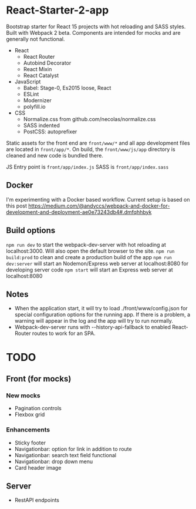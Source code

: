 # React-Starter-2-app

Bootstrap starter for React 15 projects with hot reloading and SASS styles. Built with Webpack 2 beta. Components are intended for mocks and are generally not functional.

- React
    - React Router
    - Autobind Decorator
    - React Mixin
    - React Catalyst
- JavaScript
    - Babel: Stage-0, Es2015 loose, React
    - ESLint
    - Modernizer
    - polyfill.io
- CSS
    - Normalize.css from github.com/necolas/normalize.css
    - SASS indented
    - PostCSS: autoprefixer

Static assets for the front end are `front/www/*` and all app development files are located in `front/app/*`.
On build, the `front/www/js/app` directory is cleaned and new code is bundled there. 

JS Entry point is `front/app/index.js`
SASS is `front/app/index.sass`

## Docker

I'm experimenting with a Docker based workflow. Current setup is based on this post https://medium.com/@andyccs/webpack-and-docker-for-development-and-deployment-ae0e73243db4#.dmfqhhbyk

## Build options

`npm run dev` to start the webpack-dev-server with hot reloading at localhost:3000. Will also open the default browser to the site.
`npm run build:prod` to clean and create a production build of the app
`npm run dev:server` will start an Nodemon/Express web server at localhost:8080 for developing server code
`npm start` will start an Express web server at localhost:8080

## Notes

- When the application start, it will try to load ./front/www/config.json for special configuration options for the running app. If there is a problem, a warning will appear in the log and the app will try to run normally.
- Webpack-dev-server runs with --history-api-fallback to enabled React-Router routes to work for an SPA.

# TODO

## Front (for mocks)

### New mocks

- Pagination controls
- Flexbox grid

### Enhancements 

- Sticky footer
- Navigationbar: option for link in addition to route
- Navigationbar: search text field functional
- Navigationbar: drop down menu
- Card header image

## Server

- RestAPI endpoints